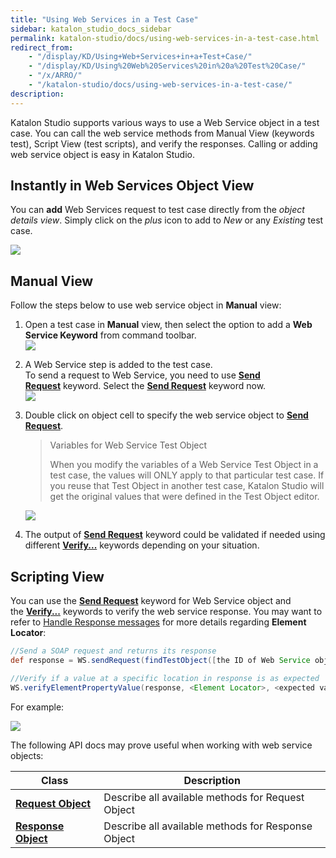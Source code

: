 ```yaml
---
title: "Using Web Services in a Test Case" 
sidebar: katalon_studio_docs_sidebar
permalink: katalon-studio/docs/using-web-services-in-a-test-case.html 
redirect_from:
    - "/display/KD/Using+Web+Services+in+a+Test+Case/"
    - "/display/KD/Using%20Web%20Services%20in%20a%20Test%20Case/"
    - "/x/ARRO/"
    - "/katalon-studio/docs/using-web-services-in-a-test-case/"
description: 
---
```

Katalon Studio supports various ways to use a Web Service object in a test case. You can call the web service methods from Manual View (keywords test), Script View (test scripts), and verify the responses. Calling or adding web service object is easy in Katalon Studio.  

Instantly in Web Services Object View
-------------------------------------

You can **add** Web Services request to test case directly from the _object details view_. Simply click on the _plus_ icon to add to _New_ or any _Existing_ test case.

![](https://github.com/katalon-studio/docs-images/raw/master/katalon-studio/docs/using-web-services-in-a-test-case-58/Screen-Shot-2018-09-20-at-5.06.42-PM.png)

Manual View
-----------

Follow the steps below to use web service object in **Manual** view:

1.  Open a test case in **Manual** view, then select the option to add a **Web Service Keyword** from command toolbar.  
    ![](https://github.com/katalon-studio/docs-images/raw/master/katalon-studio/docs/using-web-services-in-a-test-case-58/image2017-6-30-203A493A48.png)  
      
    
2.  A Web Service step is added to the test case.   
    To send a request to Web Service, you need to use **[Send Request](/display/KD/%5BWS%5D+Send+Request)** keyword. Select the **[Send Request](/display/KD/%5BWS%5D+Send+Request)** keyword now.  
    ![](https://github.com/katalon-studio/docs-images/raw/master/katalon-studio/docs/using-web-services-in-a-test-case-58/image2018-8-23-163A583A44.png)  
      
    
3.  Double click on object cell to specify the web service object to **[Send Request](/display/KD/%5BWS%5D+Send+Request)**.
    
    > Variables for Web Service Test Object
    > 
    > When you modify the variables of a Web Service Test Object in a test case, the values will ONLY apply to that particular test case. If you reuse that Test Object in another test case, Katalon Studio will get the original values that were defined in the Test Object editor.
    
      
    ![](https://github.com/katalon-studio/docs-images/raw/master/katalon-studio/docs/using-web-services-in-a-test-case-58/image2018-8-23-163A353A40.png)  
      
    
4.  The output of **[Send Request](/display/KD/%5BWS%5D+Send+Request)** keyword could be validated if needed using different **[Verify...](/display/KD/Web+Service)** keywords depending on your situation.  
      
    

Scripting View
--------------

You can use the **[Send Request](/display/KD/%5BWS%5D+Send+Request)** keyword for Web Service object and the **[Verify...](/display/KD/Web+Service)** keywords to verify the web service response. You may want to refer to [Handle Response messages](#UsingWebServicesinaTestCase5.8-HandleResponsemessages) for more details regarding **Element Locator**:

```groovy
//Send a SOAP request and returns its response
def response = WS.sendRequest(findTestObject([the ID of Web Service object]))

//Verify if a value at a specific location in response is as expected
WS.verifyElementPropertyValue(response, <Element Locator>, <expected value>)
```

For example:

![](https://github.com/katalon-studio/docs-images/raw/master/katalon-studio/docs/using-web-services-in-a-test-case-58/image2017-2-28-153A203A11.png)

The following API docs may prove useful when working with web service objects:

| Class | Description |
| --- | --- |
| **[Request Object](http://api-docs.katalon.com/studio/v4.6.0.2/api/com/kms/katalon/core/testobject/RequestObject.html)** | Describe all available methods for Request Object |
| **[Response Object](http://api-docs.katalon.com/studio/v4.6.0.2/api/com/kms/katalon/core/testobject/ResponseObject.html)** | Describe all available methods for Response Object |